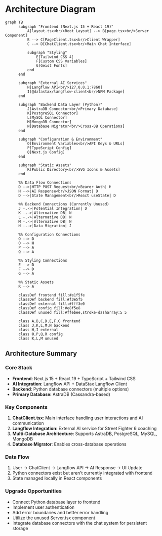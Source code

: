 # Architecture Diagram

```mermaid
graph TB
      subgraph "Frontend (Next.js 15 + React 19)"
          A[layout.tsx<br/>Root Layout] --> B[page.tsx<br/>Server Component]
          B --> C[PageClient.tsx<br/>Client Wrapper]
          C --> D[ChatClient.tsx<br/>Main Chat Interface]

          subgraph "Styling"
              E[Tailwind CSS 4]
              F[Custom CSS Variables]
              G[Geist Fonts]
          end
      end

      subgraph "External AI Services"
          H[Langflow API<br/>127.0.0.1:7860]
          I[@datastax/langflow-client<br/>NPM Package]
      end

      subgraph "Backend Data Layer (Python)"
          J[AstraDB Connector<br/>Primary Database]
          K[PostgreSQL Connector]
          L[MySQL Connector]
          M[MongoDB Connector]
          N[Database Migrator<br/>Cross-DB Operations]
      end

      subgraph "Configuration & Environment"
          O[Environment Variables<br/>API Keys & URLs]
          P[TypeScript Config]
          Q[Next.js Config]
      end

      subgraph "Static Assets"
          R[Public Directory<br/>SVG Icons & Assets]
      end

      %% Data Flow Connections
      D -->|HTTP POST Request<br/>Bearer Auth| H
      H -->|AI Response<br/>JSON Format| D
      D -->|State Management<br/>React useState| D

      %% Backend Connections (Currently Unused)
      J -.->|Potential Integration| D
      K -.->|Alternative DB| N
      L -.->|Alternative DB| N
      M -.->|Alternative DB| N
      N -.->|Data Migration| J

      %% Configuration Connections
      O --> D
      O --> H
      P --> A
      Q --> A

      %% Styling Connections
      E --> D
      F --> D
      G --> A

      %% Static Assets
      R --> A

      classDef frontend fill:#e1f5fe
      classDef backend fill:#f3e5f5
      classDef external fill:#fff3e0
      classDef config fill:#e8f5e8
      classDef unused fill:#ffebee,stroke-dasharray:5 5

      class A,B,C,D,E,F,G frontend
      class J,K,L,M,N backend
      class H,I external
      class O,P,Q,R config
      class K,L,M unused
```

## Architecture Summary

### Core Stack

- **Frontend**: Next.js 15 + React 19 + TypeScript + Tailwind CSS
- **AI Integration**: Langflow API + DataStax Langflow Client
- **Backend**: Python database connectors (multiple options)
- **Primary Database**: AstraDB (Cassandra-based)

### Key Components

1. **ChatClient.tsx**: Main interface handling user interactions and AI communication
2. **Langflow Integration**: External AI service for Street Fighter 6 coaching
3. **Multi-Database Architecture**: Supports AstraDB, PostgreSQL, MySQL, MongoDB
4. **Database Migrator**: Enables cross-database operations

### Data Flow

1. User → ChatClient → Langflow API → AI Response → UI Update
2. Python connectors exist but aren't currently integrated with frontend
3. State managed locally in React components

### Upgrade Opportunities

- Connect Python database layer to frontend
- Implement user authentication
- Add error boundaries and better error handling
- Utilize the unused Server.tsx component
- Integrate database connectors with the chat system for persistent storage